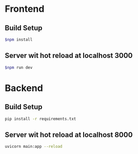 # Frontend

##  Build Setup
```sh 
$npm install 
```
##  Server wit hot reload at localhost 3000
```sh 
$npm run dev
```

# Backend

##  Build Setup
```sh 
pip install -r requirements.txt
```
##  Server wit hot reload at localhost 8000
```sh 
uvicorn main:app --reload
```